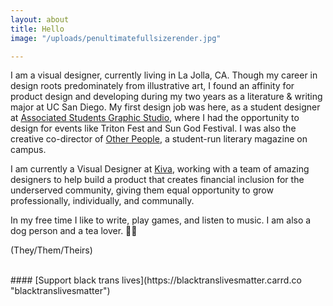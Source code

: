 ```yaml
---
layout: about
title: Hello
image: "/uploads/penultimatefullsizerender.jpg"

---
```

<!-- I hate writing these things. It's like writing an autobiography of my professional life and saying "look at all the awesome things I've done!!!" when, as a designer, all I do is look at my own work critically. I even go to *other* designers on a daily basis to look for all the not-so-awesome stuff in my work after having worked it for so long myself that "good design" and "suck" has morphed into a blob of blue-light emitting uncertainty. Regardless, I've been given the opportunity to work on some pretty cool projects, so I'm eternally grateful for that.
 -->
I am a visual designer, currently living in La Jolla, CA. Though my career in design roots predominately from illustrative art, I found an affinity for product design and developing during my two years as a literature & writing major at UC San Diego. My first design job was here, as a student designer at [Associated Students Graphic Studio](https://asgraphicstudio.ucsd.edu "AS Graphic Studio"), where I had the opportunity to design for events like Triton Fest and Sun God Festival. I was also the creative co-director of [Other People](otherpeoplesd.com "Other People"), a student-run literary magazine on campus.

I am currently a Visual Designer at [Kiva](Kiva.org "Kiva.org"), working with a team of amazing designers to help build a product that creates financial inclusion for the underserved community, giving them equal opportunity to grow professionally, individually, and communally.

In my free time I like to write, play games, and listen to music. I am also a dog person and a tea lover. 🐶🍵

(They/Them/Theirs)

<br>
#### [Support black trans lives](https://blacktranslivesmatter.carrd.co "blacktranslivesmatter")
<br>
